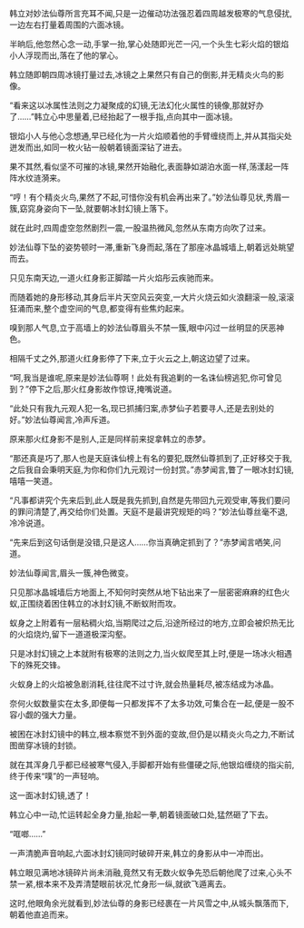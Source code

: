 
韩立对妙法仙尊所言充耳不闻,只是一边催动功法强忍着四周越发极寒的气息侵扰,一边左右打量着周围的六面冰镜。

半晌后,他忽然心念一动,手掌一抬,掌心处随即光芒一闪,一个头生七彩火焰的银焰小人浮现而出,落在了他的掌心。

韩立随即朝四周冰镜打量过去,冰镜之上果然只有自己的倒影,并无精炎火鸟的影像。

“看来这以冰属性法则之力凝聚成的幻镜,无法幻化火属性的镜像,那就好办了……”韩立心中思量着,已经抬起了一根手指,点向其中一面冰镜。

银焰小人与他心念想通,早已经化为一片火焰顺着他的手臂缠绕而上,并从其指尖处迸发而出,如同一枚火钻一般朝着镜面深钻了进去。

果不其然,看似坚不可摧的冰镜,果然开始融化,表面静如湖泊水面一样,荡漾起一阵阵水纹涟漪来。

“哼！有个精炎火鸟,果然了不起,可惜你没有机会再出来了。”妙法仙尊见状,秀眉一簇,窈窕身姿向下一坠,就要朝冰封幻镜上落下。

就在此时,四周虚空忽然剧烈一震,一股温热微风,忽然从东南方向吹了过来。

妙法仙尊下坠的姿势顿时一滞,重新飞身而起,落在了那座冰晶城墙上,朝着远处眺望而去。

只见东南天边,一道火红身影正脚踏一片火焰彤云疾驰而来。

而随着她的身形移动,其身后半片天空风云突变,一大片火烧云如火浪翻滚一般,滚滚狂涌而来,整个虚空间的气息,都变得有些焦灼起来。

嗅到那人气息,立于高墙上的妙法仙尊眉头不禁一簇,眼中闪过一丝明显的厌恶神色。

相隔千丈之外,那道火红身影停了下来,立于火云之上,朝这边望了过来。

“呵,我当是谁呢,原来是妙法仙尊啊！此处有我追剿的一名诛仙榜逃犯,你可曾见到？”停下之后,那火红身影故作惊讶,掩嘴说道。

“此处只有我九元观人犯一名,现已抓捕归案,赤梦仙子若要寻人,还是去别处的好。”妙法仙尊闻言,冷声斥道。

原来那火红身影不是别人,正是同样前来捉拿韩立的赤梦。

“那还真是巧了,那人也是天庭诛仙榜上有名的要犯,既然仙尊抓到了,正好移交于我,之后我自会秉明天庭,为你和你们九元观讨一份封赏。”赤梦闻言,瞥了一眼冰封幻镜,嘻嘻一笑道。

“凡事都讲究个先来后到,此人既是我先抓到,自然是先带回九元观受审,等我们要问的罪问清楚了,再交给你们处置。天庭不是最讲究规矩的吗？”妙法仙尊丝毫不退,冷冷说道。

“先来后到这句话倒是没错,只是这人……你当真确定抓到了？”赤梦闻言哂笑,问道。

妙法仙尊闻言,眉头一簇,神色微变。

只见那冰晶城墙后方地面上,不知何时突然从地下钻出来了一层密密麻麻的红色火蚁,正围绕着困住韩立的冰封幻镜,不断蚁附而攻。

蚁身之上附着有一层粘稠火焰,当期爬过之后,沿途所经过的地方,立即会被炽热无比的火焰烧灼,留下一道道极深沟壑。

只是冰封幻镜之上本就附有极寒的法则之力,当火蚁爬至其上时,便是一场冰火相遇下的殊死交锋。

火蚁身上的火焰被急剧消耗,往往爬不过寸许,就会热量耗尽,被冻结成为冰晶。

奈何火蚁数量实在太多,即便每一只都发挥不了太多功效,可集合在一起,便是一股不容小觑的强大力量。

被困在冰封幻镜中的韩立,根本察觉不到外面的变故,但仍是以精炎火鸟之力,不断试图凿穿冰镜的封锁。

就在其浑身几乎都已经被寒气侵入,手脚都开始有些僵硬之际,他银焰缠绕的指尖前,终于传来“噗”的一声轻响。

这一面冰封幻镜,透了！

韩立心中一动,忙运转起全身力量,抬起一拳,朝着镜面破口处,猛然砸了下去。

“哐啷……”

一声清脆声音响起,六面冰封幻镜同时破碎开来,韩立的身影从中一冲而出。

韩立眼见满地冰镜碎片尚未消融,竟然又有无数火蚁争先恐后朝他爬了过来,心头不禁一紧,根本来不及弄清楚眼前状况,忙身形一纵,就欲飞遁离去。

这时,他眼角余光就看到,妙法仙尊的身影已经裹在一片风雪之中,从城头飘落而下,朝着他直追而来。